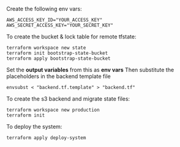 Create the following env vars:
```
AWS_ACCESS_KEY_ID="YOUR_ACCESS_KEY"
AWS_SECRET_ACCESS_KEY="YOUR_SECRET_KEY"
```

To create the bucket & lock table for remote tfstate:
```
terraform workspace new state
terraform init bootstrap-state-bucket
terraform apply bootstrap-state-bucket
```

Set the __output variables__ from this as __env vars__
Then substitute the placeholders in the backend template file
```
envsubst < "backend.tf.template" > "backend.tf"
```

To create the s3 backend and migrate state files:
```
terraform workspace new production
terraform init
```

To deploy the system:
```
terraform apply deploy-system
```
